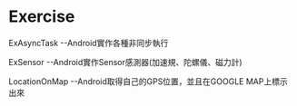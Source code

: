 # Exercise


ExAsyncTask      --Android實作各種非同步執行

ExSensor         --Android實作Sensor感測器(加速規、陀螺儀、磁力計)

LocationOnMap    --Android取得自己的GPS位置，並且在GOOGLE MAP上標示出來
